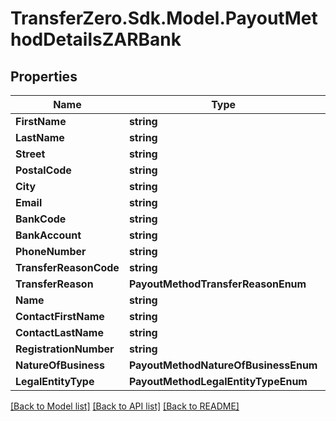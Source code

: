 
# TransferZero.Sdk.Model.PayoutMethodDetailsZARBank

## Properties

Name | Type | Description | Notes
------------ | ------------- | ------------- | -------------
**FirstName** | **string** |  | 
**LastName** | **string** |  | 
**Street** | **string** |  | 
**PostalCode** | **string** |  | 
**City** | **string** |  | 
**Email** | **string** |  | [optional] 
**BankCode** | **string** |  | 
**BankAccount** | **string** |  | 
**PhoneNumber** | **string** |  | 
**TransferReasonCode** | **string** |  | [optional] 
**TransferReason** | **PayoutMethodTransferReasonEnum** |  | [optional] 
**Name** | **string** |  | [optional] 
**ContactFirstName** | **string** |  | [optional] 
**ContactLastName** | **string** |  | [optional] 
**RegistrationNumber** | **string** |  | [optional] 
**NatureOfBusiness** | **PayoutMethodNatureOfBusinessEnum** |  | [optional] 
**LegalEntityType** | **PayoutMethodLegalEntityTypeEnum** |  | [optional] 

[[Back to Model list]](../README.md#documentation-for-models)
[[Back to API list]](../README.md#documentation-for-api-endpoints)
[[Back to README]](../README.md)


